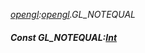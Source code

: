 _[opengl](../../modules/opengl/opengl-module.md):[opengl](../../modules/opengl/opengl-module.md).GL\_NOTEQUAL_
##### Const GL\_NOTEQUAL:[Int](../../modules/wonkey/wonkey-types-int.md)
